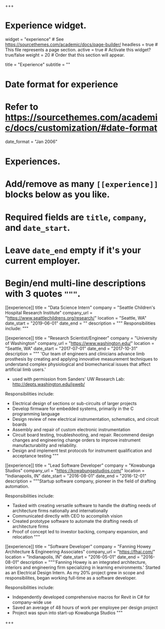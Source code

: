 +++
# Experience widget.
widget = "experience"  # See https://sourcethemes.com/academic/docs/page-builder/
headless = true  # This file represents a page section.
active = true  # Activate this widget? true/false
weight = 20  # Order that this section will appear.

title = "Experience"
subtitle = ""

# Date format for experience
#   Refer to https://sourcethemes.com/academic/docs/customization/#date-format
date_format = "Jan 2006"

# Experiences.
#   Add/remove as many `[[experience]]` blocks below as you like.
#   Required fields are `title`, `company`, and `date_start`.
#   Leave `date_end` empty if it's your current employer.
#   Begin/end multi-line descriptions with 3 quotes `"""`.
[[experience]]
  title = "Data Science Intern"
  company = "Seattle Children's Hospital Research Institute"
  company_url = "https://www.seattlechildrens.org/research/"
  location = "Seattle, WA"
  date_start = "2019-06-01"
  date_end = ""
  description = """
  Responsibilities include:
  """

[[experience]]
  title = "Research Scientist/Engineer"
  company = "University of Washington"
  company_url = "https://www.washington.edu/"
  location = "Seattle, WA"
  date_start = "2017-07-01"
  date_end = "2017-10-31"
  description = """
  'Our team of engineers and clinicians advance limb prosthesis by creating and applying innovative measurement techniques to understand complex physiological and biomechanical issues that affect artificial limb users.'
- used with permission from Sanders' UW Research Lab: http://depts.washington.edu/jsweb/

Responsibilities include:

* Electrical design of sections or sub-circuits of larger projects 
* Develop firmware for embedded systems, primarily in the C programming language 
* Design review of new electrical instrumentation, schematics, and circuit boards 
* Assembly and repair of custom electronic instrumentation 
* Circuit board testing, troubleshooting, and repair. Recommend design changes and engineering change orders to improve instrument manufacturability and reliability. 
* Design and implement test protocols for instrument qualification and acceptance testing
"""

[[experience]]
  title = "Lead Software Developer"
  company = "Kowabunga Studios"
  company_url = "https://kowabungastudios.com/"
  location = "Indianapolis, IN"
  date_start = "2016-08-01"
  date_end = "2016-12-01"
  description = """Startup software company, pioneer in the field of drafting automation.
  
  Responsibilities include:

* Tasked with creating versatile software to handle the drafting needs of architecture firms nationally and internationally
* Communicated directly with CEO to accomplish vision
* Created prototype software to automate the drafting needs of architecture firms
* Proof of concept led to investor backing, company expansion, and relocation
  """
  
[[experience]]
  title = "Software Developer"
  company = "Fanning Howey Architecture & Engineering Associates"
  company_url = "https://fhai.com/"
  location = "Indianapolis, IN"
  date_start = "2016-05-01"
  date_end = "2016-08-01"
  description = """'Fanning Howey is an integrated architecture, interiors and engineering firm specializing in learning environments.' Started as an Electrical Design Intern. As my 20% project grew in scope and responsibilites, began working full-time as a software developer.
  
  Responsibilities include:
  
* Independently developed comprehensive macros for Revit in C# for company-wide use
* Saved an average of 48 hours of work per employee per design project
* Project was spun into start-up Kowabunga Studios
  """
  
+++
